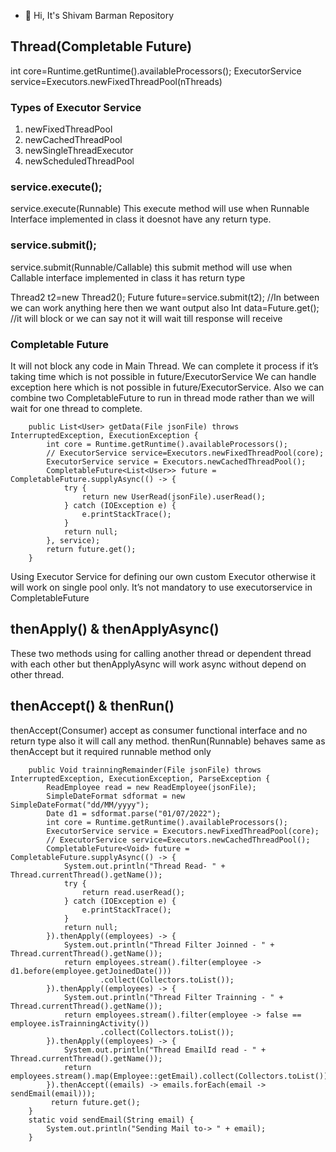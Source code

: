 - 👋 Hi, It's Shivam Barman Repository
## Thread(Completable Future)

int core=Runtime.getRuntime().availableProcessors();
ExecutorService service=Executors.newFixedThreadPool(nThreads)
### Types of Executor Service 
1.	newFixedThreadPool
2.	newCachedThreadPool
3.	newSingleThreadExecutor
4.	newScheduledThreadPool

### service.execute();
service.execute(Runnable)
This execute method will use when Runnable Interface implemented in class it doesnot have any return type.

### service.submit();
service.submit(Runnable/Callable)
this submit method will use when Callable interface implemented in class it has return type

Thread2 t2=new Thread2();
Future<Integer> future=service.submit(t2);
//In between we can work anything here then we want output also
Int data=Future.get(); //it will block or we can say not it will wait till response will receive

### Completable Future
It will not block any code in Main Thread.
We can complete it process if it’s taking time which is not possible in future/ExecutorService
We can handle exception here which is not possible in future/ExecutorService.
Also we can combine two CompletableFuture to run in thread mode rather than we will wait for one thread to complete.



```
	public List<User> getData(File jsonFile) throws InterruptedException, ExecutionException {
		int core = Runtime.getRuntime().availableProcessors();
		// ExecutorService service=Executors.newFixedThreadPool(core);
		ExecutorService service = Executors.newCachedThreadPool();
		CompletableFuture<List<User>> future = CompletableFuture.supplyAsync(() -> {
			try {
				return new UserRead(jsonFile).userRead();
			} catch (IOException e) {
				e.printStackTrace();
			}
			return null;
		}, service);
		return future.get();
	}
```
Using Executor Service for defining our own custom Executor otherwise it will work on single pool only.
It’s not mandatory to use executorservice in CompletableFuture

## thenApply() & thenApplyAsync()
These two methods using for calling another thread or dependent thread with each other but thenApplyAsync will work async without depend on other thread.

## thenAccept() & thenRun()
thenAccept(Consumer) accept as consumer functional interface and no return type also it will call any method.
thenRun(Runnable) behaves same as thenAccept but it required runnable method only

```
	public Void trainningRemainder(File jsonFile) throws InterruptedException, ExecutionException, ParseException {
		ReadEmployee read = new ReadEmployee(jsonFile);
		SimpleDateFormat sdformat = new SimpleDateFormat("dd/MM/yyyy");
		Date d1 = sdformat.parse("01/07/2022");
		int core = Runtime.getRuntime().availableProcessors();
		ExecutorService service = Executors.newFixedThreadPool(core);
		// ExecutorService service=Executors.newCachedThreadPool();
		CompletableFuture<Void> future = CompletableFuture.supplyAsync(() -> {
			System.out.println("Thread Read- " + Thread.currentThread().getName());
			try {
				return read.userRead();
			} catch (IOException e) {
				e.printStackTrace();
			}
			return null;
		}).thenApply((employees) -> {
			System.out.println("Thread Filter Joinned - " + Thread.currentThread().getName());
			return employees.stream().filter(employee -> d1.before(employee.getJoinedDate()))
					.collect(Collectors.toList());
		}).thenApply((employees) -> {
			System.out.println("Thread Filter Trainning - " + Thread.currentThread().getName());
			return employees.stream().filter(employee -> false == employee.isTrainningActivity())
					.collect(Collectors.toList());
		}).thenApply((employees) -> {
			System.out.println("Thread EmailId read - " + Thread.currentThread().getName());
			return employees.stream().map(Employee::getEmail).collect(Collectors.toList());
		}).thenAccept((emails) -> emails.forEach(email -> sendEmail(email)));
		 return future.get();
	}
	static void sendEmail(String email) {
		System.out.println("Sending Mail to-> " + email);
	}
```
